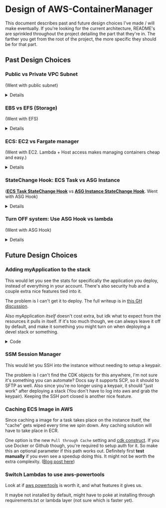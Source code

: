 # Design of AWS-ContainerManager

This document describes past and future design choices I've made / will make eventually. If you're looking for the current architecture, README's are sprinkled throughout the project detailing the part that they're in. The farther you get from the root of the project, the more specific they should be for that part.

## Past Design Choices

### Public vs Private VPC Subnet

(Went with public subnet)

<details>

<summary>Details</summary>

The idea of this stack was to have ec2 run in a private subnet, and have traffic route through NAT. The problem is you need one NAT per subnet, and they cost ~$32/month EACH. For this project to be usable, it has to cost less than ~$120/year.

Instead of a NAT, you can also have it in the public subnet, take the pubic IP away, and point a Network Load Balancer to it. Problem is they cost ~$194/year.

Instead I'm trying out opening the container to the internet directly, but as minimally I can. Also assume it *will* get hacked, but has such little permissions that it can't do anything

</details>


### EBS vs EFS (Storage)

(Went with EFS)

<details>

<summary>Details</summary>

I went with EFS just because I don't want to manage growing / shrinking partitions, plus it integrates with ECS nicely. By making it only exist in one zone by default, it's about the same cost anyways. It gets expensive if you duplicate storage across AZ's, and we don't need that.

</details>

### ECS: EC2 vs Fargate manager

(Went with EC2. Lambda + Host access makes managing containers cheap and easy.)

<details>

<summary>Details</summary>

- **EC2**:
  - Pros:
    - Networking `Bridge` mode spins up a couple seconds faster than `awsvpc`, due to the ENI card being attached in Fargate.
    - Have access to the instance (container host)

- **Fargate**:
  - Pros:
    - `awsvpc` is considered more secure, since you can use security groups to stop applications from talking. (It says "greater flexibility to control communications between tasks and services at a more granular level". With how this project is organized, each task will have it's own instance anyways. Maybe we can still lock down at the instance level?).
    - `awsvpc` supports both Windows AND Linux containers.

  - Cons:
    - Fargate does not cache images, would have to mirror ANY possible image in ECR. (<https://docs.aws.amazon.com/AmazonECS/latest/bestpracticesguide/pull-behavior.html>).
    - No access to underlying AMI nor the configuration files (`/etc/ecs/ecs.config`)
    - (I don't think?) You can access the instance, which means no SSM to run commands on the host instance. We need this to see if anyone's connected. (The other option is to setup a second container, and monitor the traffic through that, but that eats up task resources for such a simple check. This way it's just a lambda that runs once in a while).

</details>

### StateChange Hook: ECS Task vs ASG Instance

([**ECS Task StateChange Hook**](https://docs.aws.amazon.com/AmazonECS/latest/developerguide/ecs_task_events.html) vs [**ASG Instance StateChange Hook**](https://docs.aws.amazon.com/autoscaling/ec2/userguide/prepare-for-lifecycle-notifications.html). Went with ASG Hook)

<details>

<summary>Details</summary>

- **Pros for ASG**:
  - With ECS Task, there's the possibility of the task failing to start and the hook not running. This means you'll be left with an instance that's up, and no management around it to turn it back down. Starting the management with ASG means this won't happen
  - Will be slightly faster. As the task is trying to get placed, the hook to start up the management is happening in parallel. If you used the task hook, they'd be in series.
- **Cons for ASG**:
  - Part of the management, the lambda cron that checks for connections, will fail if there's no task running. This can happen if it triggers too fast. To get around it, I'll have a Metric + Alarm hooked up to the lambda, and only care about the failure if you get X many in a row. (The management framework being ready TOO fast is a good problem to have anyways).

</details>

### Turn OFF system: Use ASG Hook vs lambda

(Went with ASG Hook)

<details>

<summary>Details</summary>

- **Lambda (lambda-switch-system)**
  - Pros:
    - This is the lambda that turns the system on when route53 sees someone is trying to connect.
    - If you're left in a state where the system is on, but there's no instance, the lambda will trigger every minute all night long. This fixes that by letting the lambda directly turn off the system. (Otherwise if desired_count is already 0, and you SET it to 0, the instance StateChange hook will never trigger).
  - Cons:
    - Because route53 is only in us-east-1, you'd need a lambda in us-east-1 to forward the request to the second lambda. This is a lot of overhead for a simple task. Using the ASG method has other benefits, along with naturally fits into a multi-region architecture.

- **ASG Hook (lambda-instance-StateChange-hook)**:
  - Pros:
    - Originally I went with the other option. It turns out that route53 logs can only live in us-east-1, and with how tightly the "lambda-switch-system" lambda was integrated into the system, that meant that 1) the ENTIRE stack would have to be in us-east-1, or 2) You'd need one lambda to forward the request to the second. Alarms can adjust ASG's directly, so by doing this route, there's no need for a "lambda switch system".
    - This also keeps the system straight forward. (The same part is in charge of both spinning up *and* down the system).
    - Starting or stopping an instance from the console, will naturally trigger the hook, and manage everything around the instance.


</details>

## Future Design Choices

### Adding myApplication to the stack

This would let you see the stats for specifically the application you deploy, instead of everything in your account. There's also security hub and a couple extra nice features tied into it.

The problem is I can't get it to deploy. The full writeup is in [this GH discussion](https://github.com/aws/aws-cdk/discussions/30868).

Also myApplication *itself* doesn't cost extra, but idk what to expect from the resources it pulls in itself. If it's too much though, we can always leave it off by default, and make it something you might turn on when deploying a devel stack or something.

<details>

<summary>Code</summary>

```python
# Inside app.py:
from ContainerManager.leaf_stack.my_application_stack import MyApplicationStack
# ...Other stuff here...
    # ...Other stacks here...
    my_application_stack = MyApplicationStack(
        app,
        f"{application_id}-MyApplicationStack",
        description="For setting up myApplication in the AWS Console",
        cross_region_references=True,
        env=main_env,
        application_id=application_id,
        container_name_id=container_name_id,
        # ONLY stacks that use the same env:
        tag_stacks=[manager_stack],
    )
```

```python
# my_application_stack.py, inside ./leaf_stack:

# For setting up myApplication in the AWS Console:
#    - https://aws.amazon.com/blogs/aws/new-myapplications-in-the-aws-management-console-simplifies-managing-your-application-resources/
#    - https://community.aws/content/2Zx50oqaEnUffu7fnD0oXzxNABb/inside-aws-myapplication-s-toolbox-real-world-scenarios-and-solutions

from aws_cdk import (
    Stack,
    Tags,
    aws_servicecatalogappregistry as appregistry,
)
from constructs import Construct


class MyApplicationStack(Stack):
    def __init__(
        self,
        scope: Construct,
        construct_id: str,
        application_id: str,
        container_name_id: str,
        tag_stacks: list[Stack],
        **kwargs
    ) -> None:
        super().__init__(scope, construct_id, **kwargs)

        ###########################
        ### MyApplication STUFF ###
        ###########################
        ## For cost tracking and other things:
        ## This CAN be used on multiple stacks at once, but all the stacks HAVE to be
        ##     in the same region.
        # https://aws.amazon.com/blogs/aws/new-myapplications-in-the-aws-management-console-simplifies-managing-your-application-resources/
        # https://docs.aws.amazon.com/cdk/api/v2/docs/aws-cdk-lib.aws_servicecatalogappregistry.CfnApplication.html
        self.my_application = appregistry.CfnApplication(
            self,
            "CfnApplication",
            name=application_id,
            description=f"Core logic for managing {container_name_id} automatically",
        )

        ## For each stack they pass in, add it to this application
        for stack in tag_stacks:
            # MUST be in the same region as this stack!!
            assert stack.region == self.region, f"Stack '{stack.stack_name}' ({stack.region}) must be in the same region as this stack '{self.stack_name}' ({self.region})"
            ## Adds the 'awsApplication' tag:
            Tags.of(stack).add(self.my_application.attr_application_tag_key, self.my_application.attr_application_tag_value)
            ## TODO: I saw a couple of other tags in the AWS myApplication GUI, add those here too.

            ## Add the Stack to myApplication:
            # https://docs.aws.amazon.com/cdk/api/v2/docs/aws-cdk-lib.aws_servicecatalogappregistry.CfnResourceAssociation.html
            stack_resource_association = appregistry.CfnResourceAssociation(
                self,
                "CfnResourceAssociation",
                application=self.my_application.name,
                # resource=stack.stack_id,
                resource=stack.stack_name,
                resource_type="CFN_STACK",
            )
            # I think this is only required because these are Cfn objects?:
            stack_resource_association.add_dependency(self.my_application)
```

</details>

### SSM Session Manager

This would let you SSH into the instance without needing to setup a keypair.

The problem is I can't find the CDK objects for this anywhere, I'm not sure it's something you can automate? Docs say it supports SCP, so it should to SFTP as well. Also since you're no longer using a keypair, it should "just work" after deploying a stack (You don't have to log into aws and grab the keypair). Keeping the SSH port closed is another nice feature.

### Caching ECS Image in AWS

Since caching a image for a task takes place on the instance itself, the "cache" gets wiped every time we spin down. Any caching solution will have to take place in ECR.

One option is the new `Pull through Cache` setting and [cdk construct](https://docs.aws.amazon.com/cdk/api/v2/docs/aws-cdk-lib.aws_ecr.CfnPullThroughCacheRule.html). If you use Docker or Github though, you're required to setup auth for it. So make this an optional parameter if this path works out. Definitely first **test manually** if you even see a speedup doing this. It might not be worth the extra complexity. ([Blog post here](https://aws.amazon.com/blogs/aws/announcing-pull-through-cache-repositories-for-amazon-elastic-container-registry/))

### Switch Lambdas to use aws-powertools

Look at if [aws powertools](https://docs.powertools.aws.dev/lambda/python/latest/) is worth it, and what features it gives us.

It maybe not installed by default, might have to poke at installing through requirements.txt or lambda layer (not sure which is faster yet).
